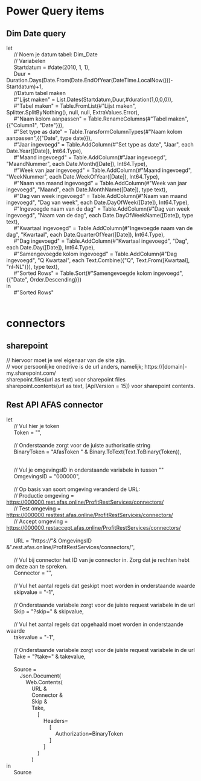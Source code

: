 # Power Query items

## Dim Date query <br>

let <br>
&nbsp;&nbsp;&nbsp;&nbsp;    // Noem je datum tabel: Dim_Date<br>
&nbsp;&nbsp;&nbsp;&nbsp;    // Variabelen<br>
&nbsp;&nbsp;&nbsp;&nbsp;    Startdatum = #date(2010, 1, 1),<br>
&nbsp;&nbsp;&nbsp;&nbsp;    Duur = Duration.Days(Date.From(Date.EndOfYear(DateTime.LocalNow()))-Startdatum)+1,<br>
&nbsp;&nbsp;&nbsp;&nbsp;    //Datum tabel maken<br>
&nbsp;&nbsp;&nbsp;&nbsp;    #"Lijst maken" = List.Dates(Startdatum,Duur,#duration(1,0,0,0)),<br>
&nbsp;&nbsp;&nbsp;&nbsp;    #"Tabel maken" = Table.FromList(#"Lijst maken", Splitter.SplitByNothing(), null, null, ExtraValues.Error),<br>
&nbsp;&nbsp;&nbsp;&nbsp;    #"Naam kolom aanpassen" = Table.RenameColumns(#"Tabel maken",{{"Column1", "Date"}}),<br>
&nbsp;&nbsp;&nbsp;&nbsp;    #"Set type as date" = Table.TransformColumnTypes(#"Naam kolom aanpassen",{{"Date", type date}}),<br>
&nbsp;&nbsp;&nbsp;&nbsp;    #"Jaar ingevoegd" = Table.AddColumn(#"Set type as date", "Jaar", each Date.Year([Date]), Int64.Type),<br>
&nbsp;&nbsp;&nbsp;&nbsp;    #"Maand ingevoegd" = Table.AddColumn(#"Jaar ingevoegd", "MaandNummer", each Date.Month([Date]), Int64.Type),<br>
&nbsp;&nbsp;&nbsp;&nbsp;    #"Week van jaar ingevoegd" = Table.AddColumn(#"Maand ingevoegd", "WeekNummer", each Date.WeekOfYear([Date]), Int64.Type),<br>
&nbsp;&nbsp;&nbsp;&nbsp;    #"Naam van maand ingevoegd" = Table.AddColumn(#"Week van jaar ingevoegd", "Maand", each Date.MonthName([Date]), type text),<br>
&nbsp;&nbsp;&nbsp;&nbsp;    #"Dag van week ingevoegd" = Table.AddColumn(#"Naam van maand ingevoegd", "Dag van week", each Date.DayOfWeek([Date]), Int64.Type),<br>
&nbsp;&nbsp;&nbsp;&nbsp;    #"Ingevoegde naam van de dag" = Table.AddColumn(#"Dag van week ingevoegd", "Naam van de dag", each Date.DayOfWeekName([Date]), type text),<br>
&nbsp;&nbsp;&nbsp;&nbsp;    #"Kwartaal ingevoegd" = Table.AddColumn(#"Ingevoegde naam van de dag", "Kwartaal", each Date.QuarterOfYear([Date]), Int64.Type),<br>
&nbsp;&nbsp;&nbsp;&nbsp;    #"Dag ingevoegd" = Table.AddColumn(#"Kwartaal ingevoegd", "Dag", each Date.Day([Date]), Int64.Type),<br>
&nbsp;&nbsp;&nbsp;&nbsp;    #"Samengevoegde kolom ingevoegd" = Table.AddColumn(#"Dag ingevoegd", "Q Kwartaal", each Text.Combine({"Q", Text.From([Kwartaal], "nl-NL")}), type text),<br>
&nbsp;&nbsp;&nbsp;&nbsp;    #"Sorted Rows" = Table.Sort(#"Samengevoegde kolom ingevoegd",{{"Date", Order.Descending}})<br>
in<br>
&nbsp;&nbsp;&nbsp;&nbsp;    #"Sorted Rows"<br>
<br>

# connectors

## sharepoint

// hiervoor moet je wel eigenaar van de site zijn. <br>
// voor persoonlijke onedrive is de url anders, namelijk; https://[domain]-my.sharepoint.com/ <br>
sharepoint.files(url as text) voor sharepoint files<br>
sharepoint.contents(url as text, [ApiVersion = 15]) voor sharepoint contents. <br>

## Rest API AFAS connector

let<br>
&nbsp;&nbsp;&nbsp;&nbsp;    // Vul hier je token<br>
&nbsp;&nbsp;&nbsp;&nbsp;    Token = "",<br>
     <br>
&nbsp;&nbsp;&nbsp;&nbsp;    // Onderstaande zorgt voor de juiste authorisatie string<br>
&nbsp;&nbsp;&nbsp;&nbsp;    BinaryToken = "AfasToken " & Binary.ToText(Text.ToBinary(Token)),<br>
    <br>

&nbsp;&nbsp;&nbsp;&nbsp;    // Vul je omgevingsID in onderstaande variabele in tussen ""<br>
&nbsp;&nbsp;&nbsp;&nbsp;    OmgevingsID = "000000",<br>
  <br>
&nbsp;&nbsp;&nbsp;&nbsp;    // Op basis van soort omgeving veranderd de URL:<br>
&nbsp;&nbsp;&nbsp;&nbsp;    // Productie omgeving = https://000000.rest.afas.online/ProfitRestServices/connectors/<br>
&nbsp;&nbsp;&nbsp;&nbsp;    // Test omgeving = https://000000.resttest.afas.online/ProfitRestServices/connectors/<br>
&nbsp;&nbsp;&nbsp;&nbsp;    // Accept omgeving = https://000000.restaccept.afas.online/ProfitRestServices/connectors/<br>
    <br>
&nbsp;&nbsp;&nbsp;&nbsp;    URL = "https://"& OmgevingsID &".rest.afas.online/ProfitRestServices/connectors/",<br>
     <br>
&nbsp;&nbsp;&nbsp;&nbsp;    // Vul bij connector het ID van je connector in. Zorg dat je rechten hebt om deze aan te spreken.<br>
&nbsp;&nbsp;&nbsp;&nbsp;    Connector = "",<br>
     <br>
&nbsp;&nbsp;&nbsp;&nbsp;    // Vul het aantal regels dat geskipt moet worden in onderstaande waarde<br>
&nbsp;&nbsp;&nbsp;&nbsp;    skipvalue = "-1",<br>
     <br>
&nbsp;&nbsp;&nbsp;&nbsp;    // Onderstaande variabele zorgt voor de juiste request variabele in de url<br>
&nbsp;&nbsp;&nbsp;&nbsp;    Skip = "?skip=" & skipvalue,<br>
     <br>
&nbsp;&nbsp;&nbsp;&nbsp;    // Vul het aantal regels dat opgehaald moet worden in onderstaande waarde<br>
&nbsp;&nbsp;&nbsp;&nbsp;    takevalue = "-1",<br>
<br>
&nbsp;&nbsp;&nbsp;&nbsp;    // Onderstaande variabele zorgt voor de juiste request variabele in de url<br>
&nbsp;&nbsp;&nbsp;&nbsp;    Take = "?take=" & takevalue,<br>
     <br>
&nbsp;&nbsp;&nbsp;&nbsp;    Source = <br>
&nbsp;&nbsp;&nbsp;&nbsp;&nbsp;&nbsp;&nbsp;&nbsp;        Json.Document(<br>
&nbsp;&nbsp;&nbsp;&nbsp;&nbsp;&nbsp;&nbsp;&nbsp;&nbsp;&nbsp;&nbsp;&nbsp;            Web.Contents(<br>
&nbsp;&nbsp;&nbsp;&nbsp;&nbsp;&nbsp;&nbsp;&nbsp;&nbsp;&nbsp;&nbsp;&nbsp;&nbsp;&nbsp;&nbsp;&nbsp;                    URL & <br>
&nbsp;&nbsp;&nbsp;&nbsp;&nbsp;&nbsp;&nbsp;&nbsp;&nbsp;&nbsp;&nbsp;&nbsp;&nbsp;&nbsp;&nbsp;&nbsp;                    Connector & <br>
&nbsp;&nbsp;&nbsp;&nbsp;&nbsp;&nbsp;&nbsp;&nbsp;&nbsp;&nbsp;&nbsp;&nbsp;&nbsp;&nbsp;&nbsp;&nbsp;                    Skip & <br>
&nbsp;&nbsp;&nbsp;&nbsp;&nbsp;&nbsp;&nbsp;&nbsp;&nbsp;&nbsp;&nbsp;&nbsp;&nbsp;&nbsp;&nbsp;&nbsp;                    Take, <br>
&nbsp;&nbsp;&nbsp;&nbsp;&nbsp;&nbsp;&nbsp;&nbsp;&nbsp;&nbsp;&nbsp;&nbsp;&nbsp;&nbsp;&nbsp;&nbsp;&nbsp;&nbsp;&nbsp;&nbsp;                        [<br>
&nbsp;&nbsp;&nbsp;&nbsp;&nbsp;&nbsp;&nbsp;&nbsp;&nbsp;&nbsp;&nbsp;&nbsp;&nbsp;&nbsp;&nbsp;&nbsp;&nbsp;&nbsp;&nbsp;&nbsp;&nbsp;&nbsp;&nbsp;&nbsp;                            Headers=<br>
&nbsp;&nbsp;&nbsp;&nbsp;&nbsp;&nbsp;&nbsp;&nbsp;&nbsp;&nbsp;&nbsp;&nbsp;&nbsp;&nbsp;&nbsp;&nbsp;&nbsp;&nbsp;&nbsp;&nbsp;&nbsp;&nbsp;&nbsp;&nbsp;&nbsp;&nbsp;&nbsp;&nbsp;                                [<br>
&nbsp;&nbsp;&nbsp;&nbsp;&nbsp;&nbsp;&nbsp;&nbsp;&nbsp;&nbsp;&nbsp;&nbsp;&nbsp;&nbsp;&nbsp;&nbsp;&nbsp;&nbsp;&nbsp;&nbsp;&nbsp;&nbsp;&nbsp;&nbsp;&nbsp;&nbsp;&nbsp;&nbsp;&nbsp;&nbsp;&nbsp;&nbsp;                                    Authorization=BinaryToken<br>
&nbsp;&nbsp;&nbsp;&nbsp;&nbsp;&nbsp;&nbsp;&nbsp;&nbsp;&nbsp;&nbsp;&nbsp;&nbsp;&nbsp;&nbsp;&nbsp;&nbsp;&nbsp;&nbsp;&nbsp;&nbsp;&nbsp;&nbsp;&nbsp;&nbsp;&nbsp;&nbsp;&nbsp;                                ]<br>
&nbsp;&nbsp;&nbsp;&nbsp;&nbsp;&nbsp;&nbsp;&nbsp;&nbsp;&nbsp;&nbsp;&nbsp;&nbsp;&nbsp;&nbsp;&nbsp;&nbsp;&nbsp;&nbsp;&nbsp;&nbsp;&nbsp;&nbsp;&nbsp;                        ]<br>
&nbsp;&nbsp;&nbsp;&nbsp;&nbsp;&nbsp;&nbsp;&nbsp;&nbsp;&nbsp;&nbsp;&nbsp;&nbsp;&nbsp;&nbsp;&nbsp;&nbsp;&nbsp;&nbsp;&nbsp;                        )<br>
&nbsp;&nbsp;&nbsp;&nbsp;&nbsp;&nbsp;&nbsp;&nbsp;&nbsp;&nbsp;&nbsp;&nbsp;&nbsp;&nbsp;&nbsp;&nbsp;                    )<br>
in<br>
&nbsp;&nbsp;&nbsp;&nbsp;    Source

